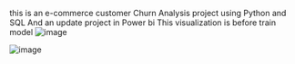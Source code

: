 this is an e-commerce customer Churn Analysis project using Python and SQL And an update project in Power bi<be>
This visualization is before train model
![image](https://github.com/user-attachments/assets/dee2f1fa-b63f-42e2-a9a7-b1c6f2dc7125)

![image](https://github.com/user-attachments/assets/6ff1b685-e0ca-485a-b859-04777467ab87)

